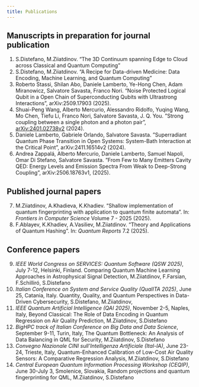 ```yaml
---
title: Publications
---
```


## Manuscripts in preparation for journal publication 

1. S.Distefano, M.Ziiatdinov. “The 3D Continuum spanning Edge to Cloud across Classical and Quantum Computing” 
2. S.Distefano, M.Ziiatdinov. “A Recipe for Data-driven Medicine: Data Encoding, Machine Learning, and Quantum Computing” 
3. Roberto Stassi, Shilan Abo, Daniele Lamberto, Ye-Hong Chen, Adam Miranowicz, Salvatore Savasta, Franco Nori. “Noise Protected Logical Qubit in a Open Chain of Superconducting Qubits with Ultrastrong Interactions”, arXiv:2509.17903 (2025).
4. Shuai-Peng Wang, Alberto Mercurio, Alessandro Ridolfo, Yuqing Wang, Mo Chen, Tiefu Li, Franco Nori, Salvatore Savasta, J. Q. You. ”Strong coupling between a single photon and a photon pair”, [arXiv:2401.02738v2](https://arxiv.org/abs/2401.02738v2) (2024).
5. Daniele Lamberto, Gabriele Orlando, Salvatore Savasta. ”Superradiant Quantum Phase Transition in Open Systems: System-Bath Interaction at the Critical Point”, arXiv:2411.16514v2 (2024).
6. Andrea Zappalá, Alberto Mercurio, Daniele Lamberto, Samuel Napoli, Omar Di Stefano, Salvatore Savasta. ”From Few to Many Emitters Cavity QED: Energy Levels and Emission Spectra From Weak to Deep-Strong Coupling”, arXiv:2506.18763v1, (2025).

## Published journal papers 

7. M.Ziiatdinov, A.Khadieva, K.Khadiev. “Shallow implementation of quantum fingerprinting with application to quantum finite automata”. In: *Frontiers in Computer Science* Volume 7 - 2025 (2025). 
8. F.Ablayev, K.Khadiev, A.Vasiliev, M.Ziiatdinov. “Theory and Applications of Quantum Hashing”. In: *Quantum Reports* 7.2 (2025). 

## Conference papers 

9. *IEEE World Congress on SERVICES: Quantum Software (QSW 2025)*, July 7-12, Helsinki, Finland. Comparing Quantum Machine Learning Approaches in Astrophysical Signal Detection,  M.Ziiatdinov, F.Farsian, F.Schilliró, S.Distefano 
10. *Italian Conference on System and Service Quality (QualITA 2025)*, June 25, Catania, Italy. Quantity, Quality, and Quantum Perspectives in Data-Driven Cybersecurity, S.Distefano, M.Ziiatdinov,  
11. *IEEE Quantum Artificial Intelligence (QAI 2025)*, November 2-5, Naples, Italy, Beyond Classical: The Role of Data Encoding in Quantum Regression on Air Quality Prediction, M.Ziiatdinov, S.Distefano 
12. *BigHPC track of Italian Conference on Big Data and Data Science*, September 9-11, Turin, Italy,  The Quantum Bottleneck: An Analysis of Data Balancing in QML for Security, M.Ziiatdinov, S.Distefano 
13. *Convegno Nazionale CINI sull’Intelligenza Artificiale (Ital-IA)*, June 23-24, Trieste, Italy, Quantum-Enhanced Calibration of Low-Cost Air Quality Sensors: A Comparative Regression Analysis, M.Ziiatdinov, S.Distefano 
14. *Central European Quantum Information Processing Workshop (CEQIP)*, June 30-July 3, Smolenice, Slovakia, Random projections and quantum fingerprinting for QML, M.Ziiatdinov, S.Distefano 


